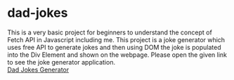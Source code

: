 # dad-jokes
This is a very basic project for beginners to understand the concept of Fetch API in Javascript including me.
This project is a joke generator which uses free API to generate jokes and then using DOM the joke is populated into the Div Element and shown on the webpage.
Please open the given link to see the joke generator application.</br>
[Dad Jokes Generator](https://sahur123.github.io/dad-jokes/)

